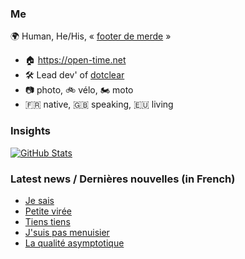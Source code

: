 ### Me

🌍 Human, He/His, « [footer de merde](https://open-time.net/post/2013/07/17/La-veritable-histoire-du-Footer-de-merde-) » 
* 🏠 https://open-time.net 
* 🛠️ Lead dev' of [dotclear](https://git.dotclear.org/dev/dotclear)
* 📷 photo, 🚲 vélo, 🏍️ moto 
* 🇫🇷 native, 🇬🇧 speaking, 🇪🇺 living

### Insights

[![GitHub Stats](https://github-readme-stats-sigma-five.vercel.app/api?username=franck-paul)](https://github.com/franck-paul)

### Latest news / Dernières nouvelles (in French)

<!-- BLOG-POST-LIST:START -->
- [Je sais](https://open-time.net/post/2025/10/16/Je-sais)
- [Petite virée](https://open-time.net/post/2025/10/15/Petite-viree)
- [Tiens tiens](https://open-time.net/post/2025/10/14/Tiens-tiens)
- [J&#39;suis pas menuisier](https://open-time.net/post/2025/10/13/J-suis-pas-menuisier)
- [La qualité asymptotique](https://open-time.net/post/2025/10/12/La-qualite-asymptotique)
<!-- BLOG-POST-LIST:END -->
